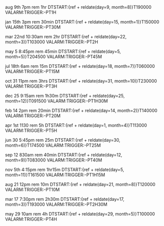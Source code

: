 aug 9th 7pm rem 1hr
DTSTART:{ref + reldate(day=9, month=8)}T190000
VALARM:TRIGGER:-PT1H

jan 15th 3pm rem 30min
DTSTART:{ref + reldate(day=15, month=1)}T150000
VALARM:TRIGGER:-PT30M

mar 22nd 10:30am rem 2hr
DTSTART:{ref + reldate(day=22, month=3)}T103000
VALARM:TRIGGER:-PT2H

may 5 8:45pm rem 45min
DTSTART:{ref + reldate(day=5, month=5)}T204500
VALARM:TRIGGER:-PT45M

jul 18th 6am rem 15m
DTSTART:{ref + reldate(day=18, month=7)}T060000
VALARM:TRIGGER:-PT15M

oct 31 11pm rem 3hrs
DTSTART:{ref + reldate(day=31, month=10)}T230000
VALARM:TRIGGER:-PT3H

dec 25 9:15am rem 1h30m
DTSTART:{ref + reldate(day=25, month=12)}T091500
VALARM:TRIGGER:-PT1H30M

feb 14 2pm rem 20min
DTSTART:{ref + reldate(day=14, month=2)}T140000
VALARM:TRIGGER:-PT20M

apr 1st 1130 rem 5h
DTSTART:{ref + reldate(day=1, month=4)}T113000
VALARM:TRIGGER:-PT5H

jun 30 5:45pm rem 25m
DTSTART:{ref + reldate(day=30, month=6)}T174500
VALARM:TRIGGER:-PT25M

sep 12 830am rem 40min
DTSTART:{ref + reldate(day=12, month=9)}T083000
VALARM:TRIGGER:-PT40M

nov 5th 4:15pm rem 1hr15m
DTSTART:{ref + reldate(day=5, month=11)}T161500
VALARM:TRIGGER:-PT1H15M

aug 21 12pm rem 10m
DTSTART:{ref + reldate(day=21, month=8)}T120000
VALARM:TRIGGER:-PT10M

mar 17 7:30pm rem 2h30m
DTSTART:{ref + reldate(day=17, month=3)}T193000
VALARM:TRIGGER:-PT2H30M

may 29 10am rem 4h
DTSTART:{ref + reldate(day=29, month=5)}T100000
VALARM:TRIGGER:-PT4H